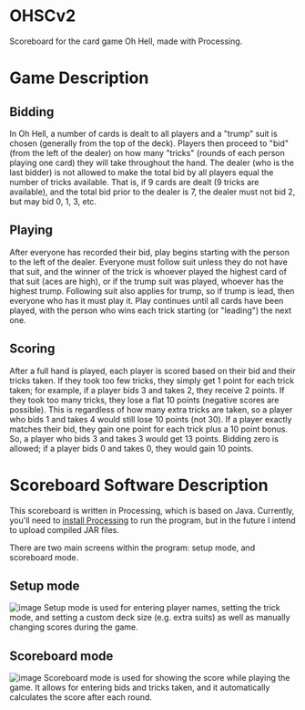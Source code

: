 # OHSCv2
Scoreboard for the card game Oh Hell, made with Processing.

# Game Description

## Bidding
In Oh Hell, a number of cards is dealt to all players and a "trump" suit is chosen (generally from the top of the deck). Players then proceed to "bid" (from the left of the dealer) on how many "tricks" (rounds of each person playing one card) they will take throughout the hand. The dealer (who is the last bidder) is not allowed to make the total bid by all players equal the number of tricks available. That is, if 9 cards are dealt (9 tricks are available), and the total bid prior to the dealer is 7, the dealer must not bid 2, but may bid 0, 1, 3, etc.

## Playing
After everyone has recorded their bid, play begins starting with the person to the left of the dealer. Everyone must follow suit unless they do not have that suit, and the winner of the trick is whoever played the highest card of that suit (aces are high), or if the trump suit was played, whoever has the highest trump. Following suit also applies for trump, so if trump is lead, then everyone who has it must play it. Play continues until all cards have been played, with the person who wins each trick starting (or "leading") the next one.

## Scoring
After a full hand is played, each player is scored based on their bid and their tricks taken. If they took too few tricks, they simply get 1 point for each trick taken; for example, if a player bids 3 and takes 2, they receive 2 points. If they took too many tricks, they lose a flat 10 points (negative scores are possible). This is regardless of how many extra tricks are taken, so a player who bids 1 and takes 4 would still lose 10 points (not 30). If a player exactly matches their bid, they gain one point for each trick plus a 10 point bonus. So, a player who bids 3 and takes 3 would get 13 points. Bidding zero is allowed; if a player bids 0 and takes 0, they would gain 10 points.

# Scoreboard Software Description
This scoreboard is written in Processing, which is based on Java. Currently, you'll need to [install Processing](https://processing.org/download) to run the program, but in the future I intend to upload compiled JAR files.

There are two main screens within the program: setup mode, and scoreboard mode.

## Setup mode
![image](https://user-images.githubusercontent.com/46458276/211226034-efe91654-1b0c-4252-a4c4-6f00e80f657f.png)
Setup mode is used for entering player names, setting the trick mode, and setting a custom deck size (e.g. extra suits) as well as manually changing scores during the game.

## Scoreboard mode
![image](https://user-images.githubusercontent.com/46458276/211226050-610ec5b3-7a44-48c5-88fc-53f7cbd32437.png)
Scoreboard mode is used for showing the score while playing the game. It allows for entering bids and tricks taken, and it automatically calculates the score after each round.
